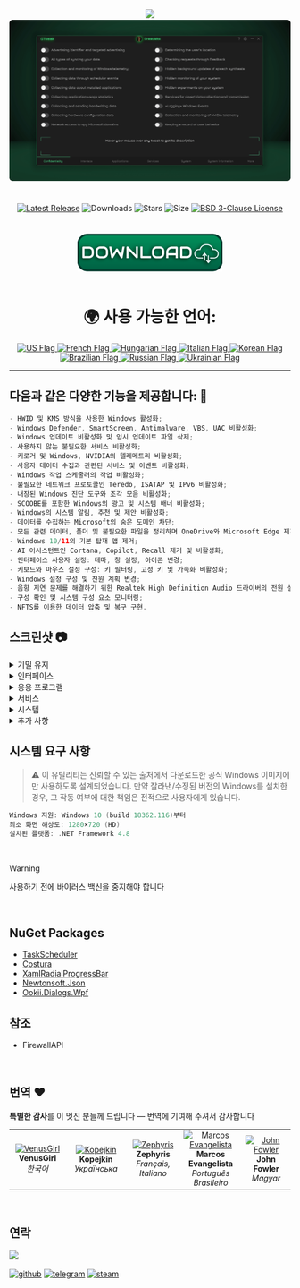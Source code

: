 <div align="center">
<img src="https://github.com/user-attachments/assets/370e1249-4c40-420b-85b1-2978e47f0060"/><br/>
<img src="https://github.com/Greedeks/GTweak/blob/main/.github/Preview.gif"/><br/><br/>
 
<div align="center" style="margin: 20px 0; text-align: center;">
 
[![Latest Release](https://img.shields.io/github/v/release/Greedeks/GTweak?style=for-the-badge&labelColor=3d3d3d&color=179962)](https://github.com/Greedeks/GTweak/releases/latest)
![Downloads](https://img.shields.io/github/downloads/Greedeks/GTweak/total.svg?style=for-the-badge&labelColor=3d3d3d&color=1982a5)
![Stars](https://img.shields.io/github/stars/greedeks/gtweak?style=for-the-badge&labelColor=3d3d3d&color=179962)
![Size](https://img.shields.io/github/repo-size/greedeks/gtweak?style=for-the-badge&labelColor=3d3d3d&color=1982a5)
[![BSD 3-Clause License](https://img.shields.io/badge/License-BSD%203--Clause-yellow.svg?style=for-the-badge&labelColor=3d3d3d&color=179962)](https://github.com/Greedeks/GTweak/blob/main/LICENSE)
</div>

<br/><a href="https://github.com/Greedeks/GTweak/releases/latest/download/gtweak.exe"><img src="https://github.com/Greedeks/GTweak/blob/main/.github/button.png" width="260" height="68" alt="Download the latest version"></a><br/><br/>

<!-- language --> 
<div align="center">
  <h1>🌍 사용 가능한 언어:</h1>

<a href="https://github.com/Greedeks/GTweak/blob/main/README.md">
    <img src="https://cdn-icons-png.flaticon.com/128/197/197484.png" alt="US Flag" width="40">
</a>

<a href="https://github.com/Greedeks/GTweak/blob/main/README-fr.md">
    <img src="https://cdn-icons-png.flaticon.com/128/197/197560.png" alt="French Flag" width="40">
</a>

<a href="https://github.com/Greedeks/GTweak/blob/main/README-hu.md">
    <img src="https://cdn-icons-png.flaticon.com/128/197/197584.png" alt="Hungarian Flag" width="40">
</a>

<a href="https://github.com/Greedeks/GTweak/blob/main/README-it.md">
    <img src="https://cdn-icons-png.flaticon.com/128/9906/9906483.png" alt="Italian Flag" width="40">
</a>
  
<a href="https://github.com/Greedeks/GTweak/blob/main/README-ko.md">
    <img src="https://cdn-icons-png.flaticon.com/128/197/197582.png" alt="Korean Flag" width="40">
</a>

<a href="https://github.com/Greedeks/GTweak/blob/main/README-pt-br.md">
    <img src="https://cdn-icons-png.flaticon.com/128/9906/9906449.png" alt="Brazilian Flag" width="40">
</a>

<a href="https://github.com/Greedeks/GTweak/blob/main/README-ru.md">
    <img src="https://cdn-icons-png.flaticon.com/128/197/197408.png" alt="Russian Flag" width="40">
</a>

<a href="https://github.com/Greedeks/GTweak/blob/main/README-uk.md">
    <img src="https://cdn-icons-png.flaticon.com/128/5315/5315703.png" alt="Ukrainian Flag" width="40">
</a>
</div>

</div>

---
<h2> 다음과 같은 다양한 기능을 제공합니다: 🔩</h2>

```java
- HWID 및 KMS 방식을 사용한 Windows 활성화;
- Windows Defender, SmartScreen, Antimalware, VBS, UAC 비활성화;
- Windows 업데이트 비활성화 및 임시 업데이트 파일 삭제;
- 사용하지 않는 불필요한 서비스 비활성화;
- 키로거 및 Windows, NVIDIA의 텔레메트리 비활성화;
- 사용자 데이터 수집과 관련된 서비스 및 이벤트 비활성화;
- Windows 작업 스케줄러의 작업 비활성화;
- 불필요한 네트워크 프로토콜인 Teredo, ISATAP 및 IPv6 비활성화;
- 내장된 Windows 진단 도구와 조각 모음 비활성화;
- SCOOBE를 포함한 Windows의 광고 및 시스템 배너 비활성화;
- Windows의 시스템 알림, 추천 및 제안 비활성화;
- 데이터를 수집하는 Microsoft의 숨은 도메인 차단;
- 모든 관련 데이터, 폴더 및 불필요한 파일을 정리하며 OneDrive와 Microsoft Edge 제거;
- Windows 10/11의 기본 탑재 앱 제거;
- AI 어시스턴트인 Cortana, Copilot, Recall 제거 및 비활성화;
- 인터페이스 사용자 설정: 테마, 창 설정, 아이콘 변경;
- 키보드와 마우스 설정 구성: 키 필터링, 고정 키 및 가속화 비활성화;
- Windows 설정 구성 및 전원 계획 변경;
- 음향 지연 문제를 해결하기 위한 Realtek High Definition Audio 드라이버의 전원 설정 조정;
- 구성 확인 및 시스템 구성 요소 모니터링;
- NFTS를 이용한 데이터 압축 및 복구 구현.
```

<h2> 스크린샷 📷</h2>
<details>
  <summary> 기밀 유지 </summary>
  <img src="https://github.com/Greedeks/GTweak/blob/main/.github/screenshots/ko/Confidentiality.png"/>
</details>
<details>
  <summary> 인터페이스 </summary>
  <img src="https://github.com/Greedeks/GTweak/blob/main/.github/screenshots/ko/Interface.png"/>
</details>
<details>
  <summary> 응용 프로그램 </summary>
  <img src="https://github.com/Greedeks/GTweak/blob/main/.github/screenshots/ko/Applications.png"/>
</details>
<details>
  <summary> 서비스 </summary>
  <img src="https://github.com/Greedeks/GTweak/blob/main/.github/screenshots/ko/Services.png"/>
</details>
<details>
  <summary> 시스템 </summary>
  <img src="https://github.com/Greedeks/GTweak/blob/main/.github/screenshots/ko/System.png"/>
</details>
<details>
  <summary> 추가 사항 </summary>
  <img src="https://github.com/Greedeks/GTweak/blob/main/.github/screenshots/ko/More.png"/>
</details>


<h2> 시스템 요구 사항</h2>

> ⚠ 이 유틸리티는 신뢰할 수 있는 출처에서 다운로드한 공식 Windows 이미지에만 사용하도록 설계되었습니다. 만약 잘라낸/수정된 버전의 Windows를 설치한 경우, 그 작동 여부에 대한 책임은 전적으로 사용자에게 있습니다.

```c++
Windows 지원: Windows 10 (build 18362.116)부터
최소 화면 해상도: 1280×720 (HD)
설치된 플랫폼: .NET Framework 4.8
```
</br>

> [!WARNING]
> 사용하기 전에 바이러스 백신을 중지해야 합니다
</br>

## NuGet Packages
- [TaskScheduler](https://www.nuget.org/packages/TaskScheduler)
- [Costura](https://github.com/Fody/Costura)
- [XamlRadialProgressBar](https://www.nuget.org/packages/XamlRadialProgressBar)
- [Newtonsoft.Json](https://www.nuget.org/packages/Newtonsoft.Json)
- [Ookii.Dialogs.Wpf](https://www.nuget.org/packages/Ookii.Dialogs.Wpf)

## 참조
- FirewallAPI

</br>

## 번역 ❤️ 
<p>
  <b>특별한 감사</b>를 이 멋진 분들께 드립니다 — 번역에 기여해 주셔서 감사합니다
</p>

<table>
  <tr>
    <td align="center" width="180">
      <a href="https://github.com/VenusGirl">
        <img src="https://images.weserv.nl/?url=avatars.githubusercontent.com/u/53147200?v=4&h=70&w=70&fit=cover&mask=circle" alt="VenusGirl"/>
      </a><br/>
      <b>VenusGirl</b><br/>
      <i>한국어</i>
    </td>
    <td align="center" width="180">
      <a href="https://github.com/Kopejkin">
        <img src="https://images.weserv.nl/?url=avatars.githubusercontent.com/u/172585094?v=4&h=70&w=70&fit=cover&mask=circle" alt="Kopejkin"/>
      </a><br/>
      <b>Kopejkin</b><br/>
      <i>Українська</i>
    </td>
    <td align="center" width="180">
      <a href="https://github.com/Zephyris-Pro">
        <img src="https://images.weserv.nl/?url=avatars.githubusercontent.com/u/200662396?v=4&h=70&w=70&fit=cover&mask=circle" alt="Zephyris"/>
      </a><br/>
      <b>Zephyris</b><br/>
      <i>Français, Italiano</i>
    </td>
    <td align="center" width="180">
      <a href="https://github.com/marcolinojunior">
        <img src="https://images.weserv.nl/?url=avatars.githubusercontent.com/u/63563268?v=4&h=70&w=70&fit=cover&mask=circle" alt="Marcos Evangelista"/>
      </a><br/>
      <b>Marcos Evangelista</b><br/>
      <i>Português Brasileiro</i>
    </td>
    <td align="center" width="180">
      <a href="https://github.com/JohnFowler58">
        <img src="https://images.weserv.nl/?url=avatars.githubusercontent.com/u/182429115?v=4&h=70&w=70&fit=cover&mask=circle" alt="John Fowler"/>
      </a><br/>
      <b>John Fowler</b><br/>
      <i>Magyar</i>
    </td>
  </tr>
</table>

</br>

## 연락
<img src="https://avatars.githubusercontent.com/u/82948926?s=400&u=66ddd72b29af1ac8b262281b183da6d191c5a71d&v=4" width="100px;"/>

[![github](https://img.shields.io/badge/Github-gray?style=for-the-badge&logo=github&logoColor=white)](https://github.com/Greedeks)
[![telegram](https://img.shields.io/badge/Telegram-1DA1F2?style=for-the-badge&logo=telegram&logoColor=white)](https://t.me/Greedeks)
[![steam](https://img.shields.io/badge/STEAM-042430?style=for-the-badge&logo=steam&logoColor=white)](https://steamcommunity.com/id/greedeks/)
